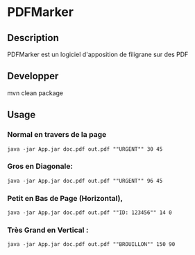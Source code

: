 # PDFMarker

## Description
PDFMarker est un logiciel d'apposition de filigrane sur des PDF

## Developper

mvn clean package

## Usage

### Normal en travers de la page
```
java -jar App.jar doc.pdf out.pdf ""URGENT"" 30 45
```

### Gros en Diagonale:
```
java -jar App.jar doc.pdf out.pdf ""URGENT"" 96 45
```

### Petit en Bas de Page (Horizontal),
```
java -jar App.jar doc.pdf out.pdf ""ID: 123456"" 14 0
```

### Très Grand en Vertical :
```
java -jar App.jar doc.pdf out.pdf ""BROUILLON"" 150 90
```